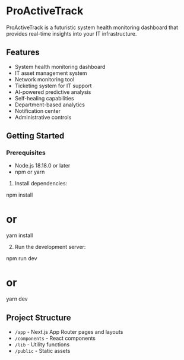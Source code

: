 # ProActiveTrack

ProActiveTrack is a futuristic system health monitoring dashboard that provides real-time insights into your IT infrastructure.

## Features

- System health monitoring dashboard
- IT asset management system
- Network monitoring tool
- Ticketing system for IT support
- AI-powered predictive analysis
- Self-healing capabilities
- Department-based analytics
- Notification center
- Administrative controls

## Getting Started

### Prerequisites

- Node.js 18.18.0 or later
- npm or yarn



1. Install dependencies:


npm install

# or

yarn install


2. Run the development server:


npm run dev

# or

yarn dev




## Project Structure

- `/app` - Next.js App Router pages and layouts
- `/components` - React components
- `/lib` - Utility functions
- `/public` - Static assets


